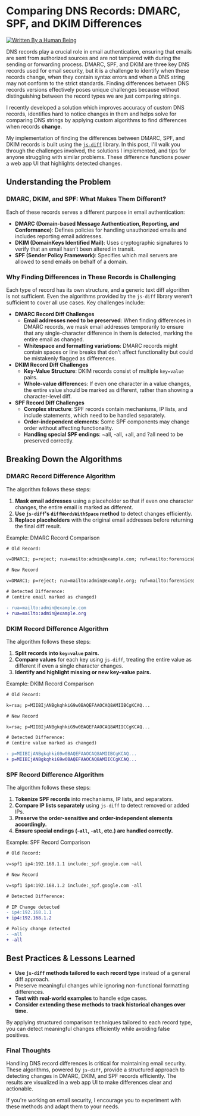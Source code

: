 # Comparing DNS Records: DMARC, SPF, and DKIM Differences

[![Written By a Human Being](https://img.shields.io/endpoint?url=https://raw.githubusercontent.com/scriptex/written-by-a-human-being/main/badge.json)](https://github.com/scriptex/written-by-a-human-being)

DNS records play a crucial role in email authentication, ensuring that emails are sent from authorized sources and are not tampered with during the sending or forwarding process. DMARC, SPF, and DKIM are three key DNS records used for email security, but it is a challenge to identify when these records change, when they contain syntax errors and when a DNS string may not conform to the strict standards. Finding differences between DNS records versions effectively poses unique challenges because without distinguishing between the record types we are just comparing strings.

I recently developed a solution which improves accuracy of custom DNS records, identifies hard to notice changes in them and helps solve for comparing DNS strings by applying custom algorithms to find differences when records **change**.

My implementation of finding the differences between DMARC, SPF, and DKIM records is built using the [`js-diff`](https://github.com/kpdecker/jsdiff) library. In this post, I'll walk you through the challenges involved, the solutions I implemented, and tips for anyone struggling with similar problems. These difference functions power a web app UI that highlights detected changes.

## Understanding the Problem

### DMARC, DKIM, and SPF: What Makes Them Different?

Each of these records serves a different purpose in email authentication:

- **DMARC (Domain-based Message Authentication, Reporting, and Conformance)**: Defines policies for handling unauthorized emails and includes reporting email addresses.
- **DKIM (DomainKeys Identified Mail)**: Uses cryptographic signatures to verify that an email hasn’t been altered in transit.
- **SPF (Sender Policy Framework)**: Specifies which mail servers are allowed to send emails on behalf of a domain.

### Why Finding Differences in These Records is Challenging

Each type of record has its own structure, and a generic text diff algorithm is not sufficient. Even the algorithms provided by the `js-diff` library weren’t sufficient to cover all use cases. Key challenges include:

- **DMARC Record Diff Challenges**
    - **Email addresses need to be preserved**: When finding differences in DMARC records, we mask email addresses temporarily to ensure that any single-character difference in them is detected, marking the entire email as changed.
    - **Whitespace and formatting variations**: DMARC records might contain spaces or line breaks that don’t affect functionality but could be mistakenly flagged as differences.
- **DKIM Record Diff Challenges**
    - **Key-Value Structure**: DKIM records consist of multiple `key=value` pairs.
    - **Whole-value difference**s: If even one character in a value changes, the entire value should be marked as different, rather than showing a character-level diff.
- **SPF Record Diff Challenges**
    - **Complex structure**: SPF records contain mechanisms, IP lists, and include statements, which need to be handled separately.
    - **Order-independent elements**: Some SPF components may change order without affecting functionality.
    - **Handling special SPF endings**: ~all, -all, +all, and ?all need to be preserved correctly.

## Breaking Down the Algorithms

### DMARC Record Difference Algorithm

The algorithm follows these steps:

1. **Mask email addresses** using a placeholder so that if even one character changes, the entire email is marked as different.
2. **Use `js-diff`'s `diffWordsWithSpace` method** to detect changes efficiently.
3. **Replace placeholders** with the original email addresses before returning the final diff result.

Example: DMARC Record Comparison

```txt
# Old Record:

v=DMARC1; p=reject; rua=mailto:admin@example.com; ruf=mailto:forensics@example.com
```

```txt
# New Record

v=DMARC1; p=reject; rua=mailto:admin@example.org; ruf=mailto:forensics@example.com
```

```diff
# Detected Difference:
# (entire email marked as changed)

- rua=mailto:admin@example.com
+ rua=mailto:admin@example.org
```

### DKIM Record Difference Algorithm

The algorithm follows these steps:

1. **Split records into `key=value` pairs.**
2. **Compare values** for each key using `js-diff`, treating the entire value as different if even a single character changes.
3. **Identify and highlight missing or new key-value pairs.**

Example: DKIM Record Comparison

```txt
# Old Record:

k=rsa; p=MIIBIjANBgkqhkiG9w0BAQEFAAOCAQ8AMIIBCgKCAQ...
```

```txt
# New Record

k=rsa; p=MIIBIjANBgkqhkiG9w0BAQEFAAOCAQ8AMIICCgKCAQ...
```

```diff
# Detected Difference:
# (entire value marked as changed)

- p=MIIBIjANBgkqhkiG9w0BAQEFAAOCAQ8AMIIBCgKCAQ...
+ p=MIIBIjANBgkqhkiG9w0BAQEFAAOCAQ8AMIICCgKCAQ...
```

### SPF Record Difference Algorithm

The algorithm follows these steps:

1. **Tokenize SPF records** into mechanisms, IP lists, and separators.
2. **Compare IP lists separately** using `js-diff` to detect removed or added IPs.
3. **Preserve the order-sensitive and order-independent elements accordingly.**
4. **Ensure special endings (`~all`, `-all`, etc.) are handled correctly.**

Example: SPF Record Comparison

```txt
# Old Record:

v=spf1 ip4:192.168.1.1 include:_spf.google.com ~all
```

```txt
# New Record

v=spf1 ip4:192.168.1.2 include:_spf.google.com -all
```

```diff
# Detected Difference:

# IP Change detected
- ip4:192.168.1.1
+ ip4:192.168.1.2

# Policy change detected
- ~all
+ -all
```

## Best Practices & Lessons Learned

- **Use `js-diff` methods tailored to each record type** instead of a general diff approach.
- Preserve meaningful changes while ignoring non-functional formatting differences.
- **Test with real-world examples** to handle edge cases.
- **Consider extending these methods to track historical changes over time.**

By applying structured comparison techniques tailored to each record type, you can detect meaningful changes efficiently while avoiding false positives.

### Final Thoughts

Handling DNS record differences is critical for maintaining email security. These algorithms, powered by `js-diff`, provide a structured approach to detecting changes in DMARC, DKIM, and SPF records efficiently. The results are visualized in a web app UI to make differences clear and actionable.

If you're working on email security, I encourage you to experiment with these methods and adapt them to your needs.
